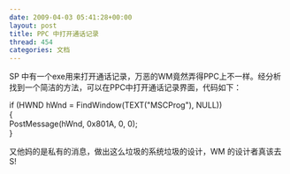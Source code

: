 ```yaml
---
date: 2009-04-03 05:41:28+00:00
layout: post
title: PPC 中打开通话记录
thread: 454
categories: 文档
---
```


SP 中有一个exe用来打开通话记录，万恶的WM竟然弄得PPC上不一样。经分析找到一个简洁的方法，可以在PPC中打开通话记录界面，代码如下：  
  
  
if (HWND hWnd = FindWindow(TEXT("MSCProg"), NULL))  
{  
 PostMessage(hWnd, 0x801A, 0, 0);  
}  
  
<!-- more -->  
  
又他妈的是私有的消息，做出这么垃圾的系统垃圾的设计，WM 的设计者真该去S!
